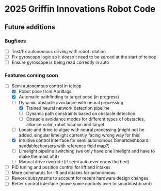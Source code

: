 # 2025 Griffin Innovations Robot Code
## Future additions

### Bugfixes
- [ ] Test/fix autonomous driving with robot rotation
- [ ] Fix gyroscope logic so it doesn't need to be zeroed at the start of teleop
- [ ] Ensure gyroscope is being read correctly in auto 
### Features coming soon
- [ ] Semi autonomous control in teleop
    - [x] Robot pose from Apriltags
    - [x] Automatic pathfinding to target pose (in progress)
    - [ ] Dynamic obstacle avoidance with neural processing
        - [x] Trained neural network detection pipeline
        - [ ] Dynamic path constraints based on obstacle detection
        - [ ] Obstacle avoidance modes for different types of obstacles, alliance color, robot location and target
    - [ ] Locate and drive to algae with neural processing (might not be added, singular limelight currently facing wrong way for this)
    - [x] Intuitive control interface for semi autonomous (Smartdashboard sendablechoosers with reference field map?)
    - [ ] Limelight pipeline switching (we only have one limelight and have to make the most of it)
    - [ ] Manual drive override (if semi auto ever craps the bed)
- [ ] PID tuning and position control for lift and intakes
- [ ] More commands for lift and intakes for autonomous
- [ ] Rework subsystems to account for recent hardware design changes
- [ ] Better control interface (move some controls over to smartdashboard)
